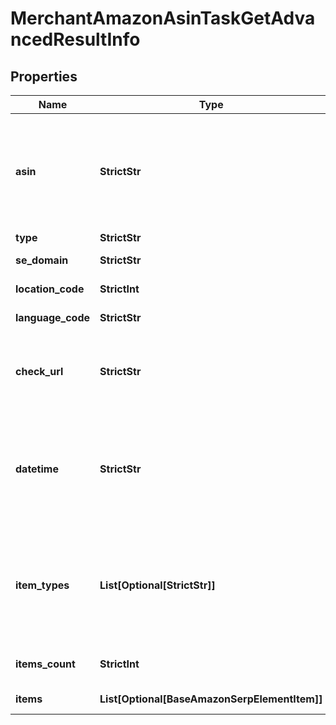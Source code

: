 # MerchantAmazonAsinTaskGetAdvancedResultInfo


## Properties

| Name | Type | Description | Notes |
|------------ | ------------- | ------------- | -------------|
**asin** | **StrictStr** | ASIN received in a POST array<br>the unique product identifier in Amazon (ASIN) received in a POST array<br>learn more about the identified in this help center guide |[optional]|
**type** | **StrictStr** | type of element |[optional]|
**se_domain** | **StrictStr** | Amazon domain in a POST array |[optional]|
**location_code** | **StrictInt** | location code in a POST array |[optional]|
**language_code** | **StrictStr** | language code in a POST array |[optional]|
**check_url** | **StrictStr** | direct URL to Amazon results<br>you can use it to make sure that we provided accurate results |[optional]|
**datetime** | **StrictStr** | date and time when the result was received<br>in the UTC format: “yyyy-mm-dd hh-mm-ss +00:00”<br>example:<br>2019-11-15 12:57:46 +00:00 |[optional]|
**item_types** | **List[Optional[StrictStr]]** | types of search results found on Amazon<br>contains types of all search results (items) found in the returned SERP<br>possible item types:<br>amazon_product_info |[optional]|
**items_count** | **StrictInt** | the number of results returned in the items array |[optional]|
**items** | **List[Optional[BaseAmazonSerpElementItem]]** | Amazon product info items |[optional]|